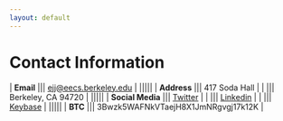 ```yaml
---
layout: default
---
```


Contact Information
===================

| **Email**        ||| <ejj@eecs.berkeley.edu> |
|||||
| **Address**      ||| 417 Soda Hall           |
|                  ||| Berkeley, CA 94720      |
|||||
| **Social Media** ||| [Twitter](https://twitter.com/etha92000) |
|                  ||| [Linkedin](https://www.linkedin.com/pub/ethan-jackson/b/780/344) |
|                  ||| [Keybase](https://keybase.io/ejj) |
|||||
| **BTC**          ||| 3Bwzk5WAFNkVTaejH8X1JmNRgvgj17k12K |
